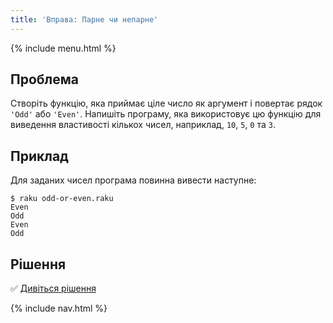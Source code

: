 ```yaml
---
title: 'Вправа: Парне чи непарне'
---
```


{% include menu.html %}

## Проблема

Створіть функцію, яка приймає ціле число як аргумент і повертає рядок `'Odd'` або `'Even'`. Напишіть програму, яка використовує цю функцію для виведення властивості кількох чисел, наприклад, `10`, `5`, `0` та `3`.

## Приклад

Для заданих чисел програма повинна вивести наступне:

```console
$ raku odd-or-even.raku
Even
Odd
Even
Odd
```

## Рішення

✅ [Дивіться рішення](solution)

{% include nav.html %}